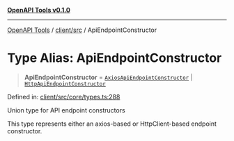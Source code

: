 [**OpenAPI Tools v0.1.0**](../../../README.md)

***

[OpenAPI Tools](../../../modules.md) / [client/src](../README.md) / ApiEndpointConstructor

# Type Alias: ApiEndpointConstructor

> **ApiEndpointConstructor** = [`AxiosApiEndpointConstructor`](../interfaces/AxiosApiEndpointConstructor.md) \| [`HttpApiEndpointConstructor`](../interfaces/HttpApiEndpointConstructor.md)

Defined in: [client/src/core/types.ts:288](https://github.com/Arthurmtro/openapi-tools/blob/0ec5b52fff16ef5ddecd361e9df5c625e089b42f/packages/client/src/core/types.ts#L288)

Union type for API endpoint constructors

This type represents either an axios-based or HttpClient-based endpoint constructor.
